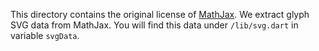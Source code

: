 This directory contains the original license of [MathJax](https://www.mathjax.org). We extract glyph SVG data from MathJax. You will find this data under `/lib/svg.dart` in variable `svgData`.
